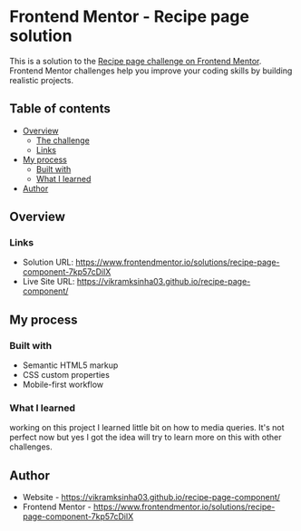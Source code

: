 # Frontend Mentor - Recipe page solution

This is a solution to the [Recipe page challenge on Frontend Mentor](https://www.frontendmentor.io/challenges/recipe-page-KiTsR8QQKm). Frontend Mentor challenges help you improve your coding skills by building realistic projects.

## Table of contents

- [Overview](#overview)
  - [The challenge](#the-challenge)
  - [Links](#links)
- [My process](#my-process)
  - [Built with](#built-with)
  - [What I learned](#what-i-learned)
- [Author](#author)

## Overview

### Links

- Solution URL: https://www.frontendmentor.io/solutions/recipe-page-component-7kp57cDilX
- Live Site URL: https://vikramksinha03.github.io/recipe-page-component/

## My process

### Built with

- Semantic HTML5 markup
- CSS custom properties
- Mobile-first workflow

### What I learned

working on this project I learned little bit on how to media queries. It's not perfect now but yes I got the idea will try to
learn more on this with other challenges.

## Author

- Website - https://vikramksinha03.github.io/recipe-page-component/
- Frontend Mentor - https://www.frontendmentor.io/solutions/recipe-page-component-7kp57cDilX
